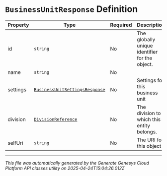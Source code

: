 # `BusinessUnitResponse` Definition

| Property | Type | Required | Description |
|----------|------|----------|-------------|
| id | `string` | No | The globally unique identifier for the object. |
| name | `string` | No |  |
| settings | [`BusinessUnitSettingsResponse`](businessunitsettingsresponse-definition.md) | No | Settings for this business unit |
| division | [`DivisionReference`](divisionreference-definition.md) | No | The division to which this entity belongs. |
| selfUri | `string` | No | The URI for this object |

---

*This file was automatically generated by the Generate Genesys Cloud Platform API classes utility on 2025-04-24T15:04:26.012Z*